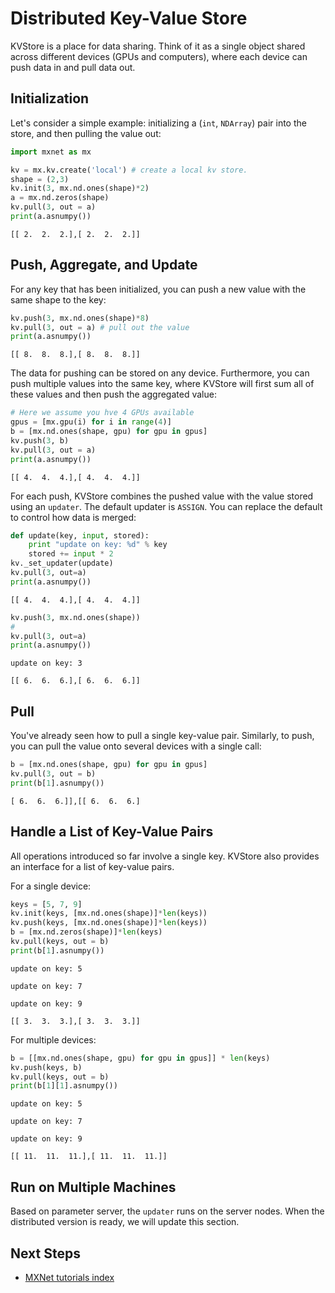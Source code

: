 # Distributed Key-Value Store

KVStore is a place for data sharing. Think of it as a single object shared
across different devices (GPUs and computers), where each device can push data in
and pull data out.

## Initialization

Let's consider a simple example: initializing
a (`int`, `NDArray`) pair into the store, and then pulling the value out:

```python
import mxnet as mx

kv = mx.kv.create('local') # create a local kv store.
shape = (2,3)
kv.init(3, mx.nd.ones(shape)*2)
a = mx.nd.zeros(shape)
kv.pull(3, out = a)
print(a.asnumpy())
```

`[[ 2.  2.  2.],[ 2.  2.  2.]]`<!--notebook-skip-line-->

## Push, Aggregate, and Update

For any key that has been initialized, you can push a new value with the same shape to the key:

```python
kv.push(3, mx.nd.ones(shape)*8)
kv.pull(3, out = a) # pull out the value
print(a.asnumpy())
```

`[[ 8.  8.  8.],[ 8.  8.  8.]]`<!--notebook-skip-line-->

The data for pushing can be stored on any device. Furthermore, you can push multiple
values into the same key, where KVStore will first sum all of these
values and then push the aggregated value:

```python
# Here we assume you hve 4 GPUs available
gpus = [mx.gpu(i) for i in range(4)]
b = [mx.nd.ones(shape, gpu) for gpu in gpus]
kv.push(3, b)
kv.pull(3, out = a)
print(a.asnumpy())
```

`[[ 4.  4.  4.],[ 4.  4.  4.]]`<!--notebook-skip-line-->

For each push, KVStore combines the pushed value with the value stored using an
`updater`. The default updater is `ASSIGN`. You can replace the default to
control how data is merged:

```python
def update(key, input, stored):
    print "update on key: %d" % key
    stored += input * 2
kv._set_updater(update)
kv.pull(3, out=a)
print(a.asnumpy())
```

`[[ 4.  4.  4.],[ 4.  4.  4.]]`<!--notebook-skip-line-->

```python
kv.push(3, mx.nd.ones(shape))
#
kv.pull(3, out=a)
print(a.asnumpy())
```

`update on key: 3`<!--notebook-skip-line-->

`[[ 6.  6.  6.],[ 6.  6.  6.]]`<!--notebook-skip-line-->


## Pull

You've already seen how to pull a single key-value pair. Similarly, to push, you can
pull the value onto several devices with a single call:

```python
b = [mx.nd.ones(shape, gpu) for gpu in gpus]
kv.pull(3, out = b)
print(b[1].asnumpy())
```

`[ 6.  6.  6.]],[[ 6.  6.  6.]`<!--notebook-skip-line-->

## Handle a List of Key-Value Pairs

All operations introduced so far involve a single key. KVStore also provides
an interface for a list of key-value pairs. 

For a single device:

```python
keys = [5, 7, 9]
kv.init(keys, [mx.nd.ones(shape)]*len(keys))
kv.push(keys, [mx.nd.ones(shape)]*len(keys))
b = [mx.nd.zeros(shape)]*len(keys)
kv.pull(keys, out = b)
print(b[1].asnumpy())
```

`update on key: 5`<!--notebook-skip-line-->

`update on key: 7`<!--notebook-skip-line-->

`update on key: 9`<!--notebook-skip-line-->

`[[ 3.  3.  3.],[ 3.  3.  3.]]`<!--notebook-skip-line-->

For multiple devices:

```python
b = [[mx.nd.ones(shape, gpu) for gpu in gpus]] * len(keys)
kv.push(keys, b)
kv.pull(keys, out = b)
print(b[1][1].asnumpy())
```

`update on key: 5`<!--notebook-skip-line-->

`update on key: 7`<!--notebook-skip-line-->

`update on key: 9`<!--notebook-skip-line-->

`[[ 11.  11.  11.],[ 11.  11.  11.]]`<!--notebook-skip-line-->

## Run on Multiple Machines
Based on parameter server, the `updater` runs on the server nodes.
When the distributed version is ready, we will update this section.


<!-- ## How to Choose Between APIs -->

<!-- You can mix APIs as much as you like. Here are some guidelines -->
<!-- * Use the Symbolic API and a coarse-grained operator to create  an established structure. -->
<!-- * Use a fine-grained operator to extend parts of a more flexible symbolic graph. -->
<!-- * Do some dynamic NDArray tricks, which are even more flexible, between the calls of forward and backward executors. -->

<!-- Different approaches offer you different levels of flexibility and -->
<!-- efficiency. Normally, you do not need to be flexible in all parts of the -->
<!-- network, so use the parts optimized for speed, and compose it -->
<!-- flexibly with a fine-grained operator or a dynamic NDArray. Such a -->
<!-- mixture allows you to build the deep learning architecture both efficiently and -->
<!-- flexibly as your choice.  -->

## Next Steps
* [MXNet tutorials index](http://mxnet.io/tutorials/index.html)

<!-- INSERT SOURCE DOWNLOAD BUTTONS -->